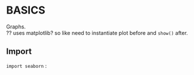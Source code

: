# BASICS

Graphs.  
?? uses matplotlib? so like need to instantiate plot before and `show()` after.  

## Import
`import seaborn` :  
